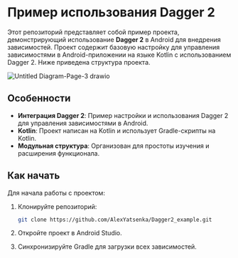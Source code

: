 # Пример использования Dagger 2

Этот репозиторий представляет собой пример проекта, демонстрирующий использование **Dagger 2** в Android для внедрения зависимостей. Проект содержит базовую настройку для управления зависимостями в Android-приложении на языке Kotlin с использованием Dagger 2. Ниже приведена структура проекта.

![Untitled Diagram-Page-3 drawio](https://github.com/user-attachments/assets/2d3b1d38-28d3-441b-bd33-8cd7c97dc430)

## Особенности
- **Интеграция Dagger 2**: Пример настройки и использования Dagger 2 для управления зависимостями в Android.
- **Kotlin**: Проект написан на Kotlin и использует Gradle-скрипты на Kotlin.
- **Модульная структура**: Организован для простоты изучения и расширения функционала.

## Как начать
Для начала работы с проектом:

1. Клонируйте репозиторий:
   ```bash
   git clone https://github.com/AlexYatsenka/Dagger2_example.git
   ```

2. Откройте проект в Android Studio.

3. Синхронизируйте Gradle для загрузки всех зависимостей.
